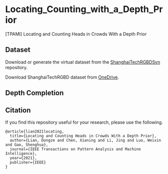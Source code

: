 # Locating_Counting_with_a_Depth_Prior
[TPAMI] Locating and Counting Heads in Crowds With a Depth Prior

## Dataset
Download or generate the virtual dataset from the [ShanghaiTechRGBDSyn](https://github.com/svip-lab/ShanghaiTechRGBDSyn) repository.

Download ShanghaiTechRGBD dataset from [OneDrive](https://yien01-my.sharepoint.com/:f:/g/personal/doubility_z0_tn/EhY4Svr1rRlDi7apZTtpepQBJejNSSYnQk1UNSqxhQ3jqA?e=RdhCtz).

## Depth Completion







## Citation

If you find this repository useful for your research, please use the following.

```
@article{lian2021locating,
  title={Locating and Counting Heads in Crowds With a Depth Prior},
  author={Lian, Dongze and Chen, Xianing and Li, Jing and Luo, Weixin and Gao, Shenghua},
  journal={IEEE Transactions on Pattern Analysis and Machine Intelligence},
  year={2021},
  publisher={IEEE}
}
```
